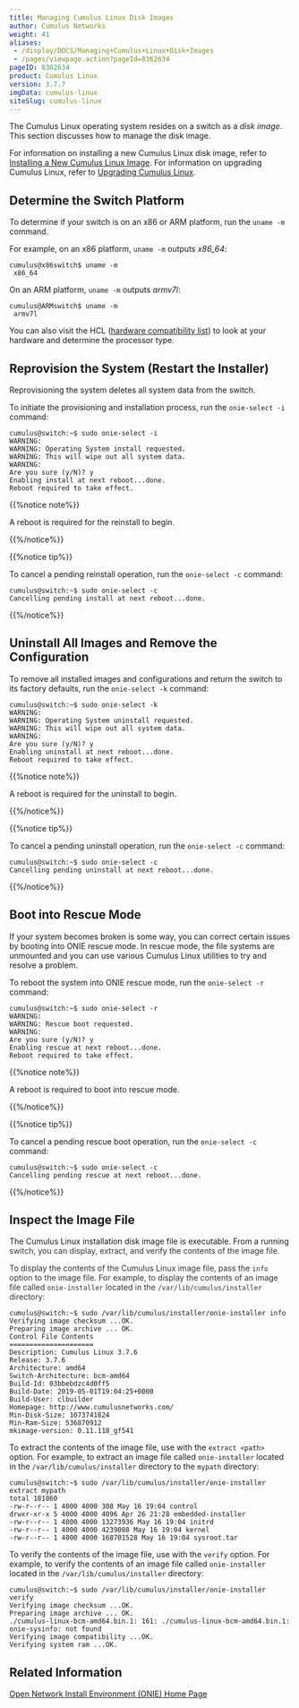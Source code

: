 ```yaml
---
title: Managing Cumulus Linux Disk Images
author: Cumulus Networks
weight: 41
aliases:
 - /display/DOCS/Managing+Cumulus+Linux+Disk+Images
 - /pages/viewpage.action?pageId=8362634
pageID: 8362634
product: Cumulus Linux
version: 3.7.7
imgData: cumulus-linux
siteSlug: cumulus-linux
---
```

The Cumulus Linux operating system resides on a switch as a *disk
image*. This section discusses how to manage the disk image.

For information on installing a new Cumulus Linux disk image, refer to
[Installing a New Cumulus Linux
Image](/cumulus-linux/Installation_Management/Installing_a_New_Cumulus_Linux_Image).
For information on upgrading Cumulus Linux, refer to [Upgrading Cumulus
Linux](/cumulus-linux/Installation_Management/Upgrading_Cumulus_Linux).

## <span>Determine the Switch Platform</span>

To determine if your switch is on an x86 or ARM platform, run the `uname
-m` command.

For example, on an x86 platform, `uname -m` outputs *x86\_64*:

    cumulus@x86switch$ uname -m
     x86_64

On an ARM platform, `uname -m` outputs *armv7l*:

    cumulus@ARMswitch$ uname -m
     armv7l

You can also visit the HCL ([hardware compatibility
list](http://cumulusnetworks.com/support/linux-hardware-compatibility-list/))
to look at your hardware and determine the processor type.

## <span>Reprovision the System (Restart the Installer)</span>

Reprovisioning the system deletes all system data from the switch.

To initiate the provisioning and installation process, run the
`onie-select -i` command:

    cumulus@switch:~$ sudo onie-select -i
    WARNING:
    WARNING: Operating System install requested.
    WARNING: This will wipe out all system data.
    WARNING:
    Are you sure (y/N)? y
    Enabling install at next reboot...done.
    Reboot required to take effect.

{{%notice note%}}

A reboot is required for the reinstall to begin.

{{%/notice%}}

{{%notice tip%}}

To cancel a pending reinstall operation, run the `onie-select -c`
command:

    cumulus@switch:~$ sudo onie-select -c
    Cancelling pending install at next reboot...done.

{{%/notice%}}

## <span>Uninstall All Images and Remove the Configuration</span>

To remove all installed images and configurations and return the switch
to its factory defaults, run the `onie-select -k` command:

    cumulus@switch:~$ sudo onie-select -k
    WARNING:
    WARNING: Operating System uninstall requested.
    WARNING: This will wipe out all system data.
    WARNING:
    Are you sure (y/N)? y
    Enabling uninstall at next reboot...done.
    Reboot required to take effect.

{{%notice note%}}

A reboot is required for the uninstall to begin.

{{%/notice%}}

{{%notice tip%}}

To cancel a pending uninstall operation, run the `onie-select -c`
command:

    cumulus@switch:~$ sudo onie-select -c
    Cancelling pending uninstall at next reboot...done.

{{%/notice%}}

## <span>Boot into Rescue Mode</span>

If your system becomes broken is some way, you can correct certain
issues by booting into ONIE rescue mode. In rescue mode, the file
systems are unmounted and you can use various Cumulus Linux utilities to
try and resolve a problem.

To reboot the system into ONIE rescue mode, run the `onie-select -r`
command:

    cumulus@switch:~$ sudo onie-select -r
    WARNING:
    WARNING: Rescue boot requested.
    WARNING:
    Are you sure (y/N)? y
    Enabling rescue at next reboot...done.
    Reboot required to take effect.

{{%notice note%}}

A reboot is required to boot into rescue mode.

{{%/notice%}}

{{%notice tip%}}

To cancel a pending rescue boot operation, run the `onie-select -c`
command:

    cumulus@switch:~$ sudo onie-select -c
    Cancelling pending rescue at next reboot...done.

{{%/notice%}}

## <span>Inspect the Image File</span>

The Cumulus Linux installation disk image file is executable. From a
running <span style="color: #333333;"> switch, you can display, extract,
and verify the contents of the image file. </span>

<span style="color: #333333;"> To display the contents of the Cumulus
Linux image file, pass the `info` option to the image file. For example,
to display the contents of an image file called `onie-installer` located
in the `/var/lib/cumulus/installer` directory: </span>

    cumulus@switch:~$ sudo /var/lib/cumulus/installer/onie-installer info 
    Verifying image checksum ...OK. 
    Preparing image archive ... OK. 
    Control File Contents 
    ===================== 
    Description: Cumulus Linux 3.7.6 
    Release: 3.7.6 
    Architecture: amd64 
    Switch-Architecture: bcm-amd64 
    Build-Id: 03bbebdzc4d0ff5 
    Build-Date: 2019-05-01T19:04:25+0000 
    Build-User: clbuilder 
    Homepage: http://www.cumulusnetworks.com/ 
    Min-Disk-Size: 1073741824 
    Min-Ram-Size: 536870912 
    mkimage-version: 0.11.118_gf541

To extract the contents of the image file, use with the `extract <path>`
option. For example, to extract an image file called `onie-installer`
located in the `/var/lib/cumulus/installer` directory to the `mypath`
directory:

    cumulus@switch:~$ sudo /var/lib/cumulus/installer/onie-installer extract mypath 
    total 181860 
    -rw-r--r-- 1 4000 4000 308 May 16 19:04 control 
    drwxr-xr-x 5 4000 4000 4096 Apr 26 21:28 embedded-installer 
    -rw-r--r-- 1 4000 4000 13273936 May 16 19:04 initrd 
    -rw-r--r-- 1 4000 4000 4239088 May 16 19:04 kernel 
    -rw-r--r-- 1 4000 4000 168701528 May 16 19:04 sysroot.tar

To verify the contents of the image file, use with the `verify` option.
For example, to verify the contents of an image file called
`onie-installer` located in the `/var/lib/cumulus/installer` directory:

    cumulus@switch:~$ sudo /var/lib/cumulus/installer/onie-installer verify 
    Verifying image checksum ...OK. 
    Preparing image archive ... OK. 
    ./cumulus-linux-bcm-amd64.bin.1: 161: ./cumulus-linux-bcm-amd64.bin.1: onie-sysinfo: not found 
    Verifying image compatibility ...OK. 
    Verifying system ram ...OK.

## <span>Related Information</span>

[Open Network Install Environment (ONIE) Home
Page](http://opencomputeproject.github.io/onie/)

<article id="html-search-results" class="ht-content" style="display: none;">

</article>

<footer id="ht-footer">

</footer>
